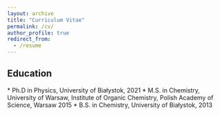 ```yaml
---
layout: archive
title: "Curriculum Vitae"
permalink: /cv/
author_profile: true
redirect_from:
  - /resume
---
```


<h2>Education</h2> 
* Ph.D in Physics, University of Białystok, 2021
* M.S. in Chemistry, University of Warsaw, Institute of Organic Chemistry, Polish Academy of Science, Warsaw  2015
* B.S. in Chemistry, University of Białystok, 2013

<!-- <span style="color:#5DADE2">[My full CV](https://marcinmarculewicz.github.io/files/CV_Marcin_Marculewicz.pdf)</span> -->

<!-- Work experience
======
* Summer 2015: Research Assistant
  * Github University
  * Duties included: Tagging issues
  * Supervisor: Professor Git

* Fall 2015: Research Assistant
  * Github University
  * Duties included: Merging pull requests
  * Supervisor: Professor Hub
  
Skills
======
* Skill 1
* Skill 2
  * Sub-skill 2.1
  * Sub-skill 2.2
  * Sub-skill 2.3
* Skill 3

Publications
======
  <ul>{% for post in site.publications %}
    {% include archive-single-cv.html %}
  {% endfor %}</ul>
  
Talks
======
  <ul>{% for post in site.talks %}
    {% include archive-single-talk-cv.html %}
  {% endfor %}</ul>
  
Teaching
======
  <ul>{% for post in site.teaching %}
    {% include archive-single-cv.html %}
  {% endfor %}</ul>
  
Service and leadership
======
* Currently signed in to 43 different slack teams
 -->
